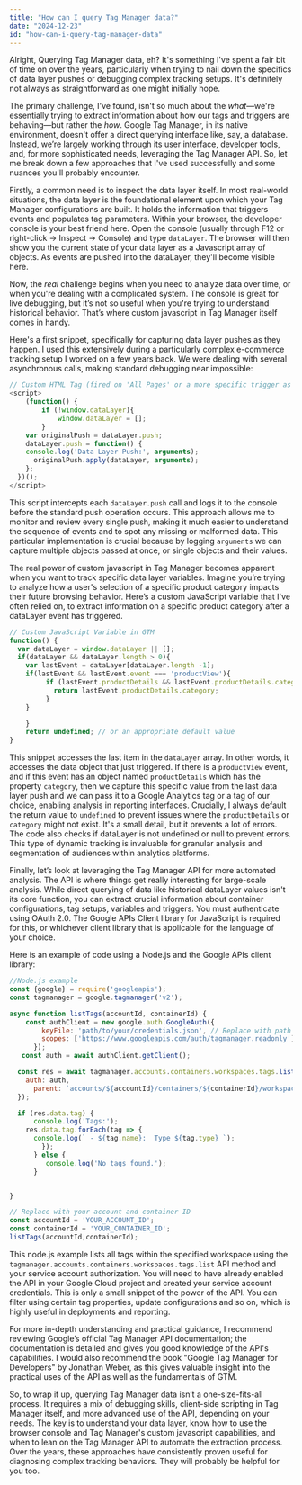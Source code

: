```yaml
---
title: "How can I query Tag Manager data?"
date: "2024-12-23"
id: "how-can-i-query-tag-manager-data"
---
```


Alright,  Querying Tag Manager data, eh? It's something I've spent a fair bit of time on over the years, particularly when trying to nail down the specifics of data layer pushes or debugging complex tracking setups. It's definitely not always as straightforward as one might initially hope.

The primary challenge, I've found, isn't so much about the *what*—we're essentially trying to extract information about how our tags and triggers are behaving—but rather the *how*. Google Tag Manager, in its native environment, doesn't offer a direct querying interface like, say, a database. Instead, we’re largely working through its user interface, developer tools, and, for more sophisticated needs, leveraging the Tag Manager API. So, let me break down a few approaches that I've used successfully and some nuances you'll probably encounter.

Firstly, a common need is to inspect the data layer itself. In most real-world situations, the data layer is the foundational element upon which your Tag Manager configurations are built. It holds the information that triggers events and populates tag parameters. Within your browser, the developer console is your best friend here. Open the console (usually through F12 or right-click -> Inspect -> Console) and type `dataLayer`. The browser will then show you the current state of your data layer as a Javascript array of objects. As events are pushed into the dataLayer, they'll become visible here.

Now, the *real* challenge begins when you need to analyze data over time, or when you're dealing with a complicated system. The console is great for live debugging, but it’s not so useful when you're trying to understand historical behavior. That’s where custom javascript in Tag Manager itself comes in handy.

Here's a first snippet, specifically for capturing data layer pushes as they happen. I used this extensively during a particularly complex e-commerce tracking setup I worked on a few years back. We were dealing with several asynchronous calls, making standard debugging near impossible:

```javascript
// Custom HTML Tag (fired on 'All Pages' or a more specific trigger as needed)
<script>
    (function() {
        if (!window.dataLayer){
            window.dataLayer = [];
        }
    var originalPush = dataLayer.push;
    dataLayer.push = function() {
    console.log('Data Layer Push:', arguments);
      originalPush.apply(dataLayer, arguments);
    };
  })();
</script>
```

This script intercepts each `dataLayer.push` call and logs it to the console before the standard push operation occurs. This approach allows me to monitor and review every single push, making it much easier to understand the sequence of events and to spot any missing or malformed data. This particular implementation is crucial because by logging `arguments` we can capture multiple objects passed at once, or single objects and their values.

The real power of custom javascript in Tag Manager becomes apparent when you want to track specific data layer variables. Imagine you’re trying to analyze how a user's selection of a specific product category impacts their future browsing behavior. Here’s a custom JavaScript variable that I've often relied on, to extract information on a specific product category after a dataLayer event has triggered.

```javascript
// Custom JavaScript Variable in GTM
function() {
  var dataLayer = window.dataLayer || [];
  if(dataLayer && dataLayer.length > 0){
    var lastEvent = dataLayer[dataLayer.length -1];
    if(lastEvent && lastEvent.event === 'productView'){
         if (lastEvent.productDetails && lastEvent.productDetails.category){
           return lastEvent.productDetails.category;
         }
    }

    }
    return undefined; // or an appropriate default value
}

```

This snippet accesses the last item in the `dataLayer` array. In other words, it accesses the data object that just triggered. If there is a `productView` event, and if this event has an object named `productDetails` which has the property `category`, then we capture this specific value from the last data layer push and we can pass it to a Google Analytics tag or a tag of our choice, enabling analysis in reporting interfaces. Crucially, I always default the return value to `undefined` to prevent issues where the `productDetails` or `category` might not exist. It's a small detail, but it prevents a lot of errors. The code also checks if dataLayer is not undefined or null to prevent errors. This type of dynamic tracking is invaluable for granular analysis and segmentation of audiences within analytics platforms.

Finally, let’s look at leveraging the Tag Manager API for more automated analysis. The API is where things get really interesting for large-scale analysis. While direct querying of data like historical dataLayer values isn't its core function, you can extract crucial information about container configurations, tag setups, variables and triggers. You must authenticate using OAuth 2.0. The Google APIs Client library for JavaScript is required for this, or whichever client library that is applicable for the language of your choice.

Here is an example of code using a Node.js and the Google APIs client library:

```javascript
//Node.js example
const {google} = require('googleapis');
const tagmanager = google.tagmanager('v2');

async function listTags(accountId, containerId) {
    const authClient = new google.auth.GoogleAuth({
        keyFile: 'path/to/your/credentials.json', // Replace with path to your json key
        scopes: ['https://www.googleapis.com/auth/tagmanager.readonly'],
      });
   const auth = await authClient.getClient();

  const res = await tagmanager.accounts.containers.workspaces.tags.list({
    auth: auth,
      parent: `accounts/${accountId}/containers/${containerId}/workspaces/live`
  });

  if (res.data.tag) {
      console.log('Tags:');
    res.data.tag.forEach(tag => {
      console.log(` - ${tag.name}:  Type ${tag.type} `);
        });
      } else {
         console.log('No tags found.');
      }


}

// Replace with your account and container ID
const accountId = 'YOUR_ACCOUNT_ID';
const containerId = 'YOUR_CONTAINER_ID';
listTags(accountId,containerId);
```

This node.js example lists all tags within the specified workspace using the `tagmanager.accounts.containers.workspaces.tags.list` API method and your service account authorization. You will need to have already enabled the API in your Google Cloud project and created your service account credentials. This is only a small snippet of the power of the API. You can filter using certain tag properties, update configurations and so on, which is highly useful in deployments and reporting.

For more in-depth understanding and practical guidance, I recommend reviewing Google’s official Tag Manager API documentation; the documentation is detailed and gives you good knowledge of the API's capabilities. I would also recommend the book "Google Tag Manager for Developers" by Jonathan Weber, as this gives valuable insight into the practical uses of the API as well as the fundamentals of GTM.

So, to wrap it up, querying Tag Manager data isn’t a one-size-fits-all process. It requires a mix of debugging skills, client-side scripting in Tag Manager itself, and more advanced use of the API, depending on your needs. The key is to understand your data layer, know how to use the browser console and Tag Manager's custom javascript capabilities, and when to lean on the Tag Manager API to automate the extraction process. Over the years, these approaches have consistently proven useful for diagnosing complex tracking behaviors. They will probably be helpful for you too.
